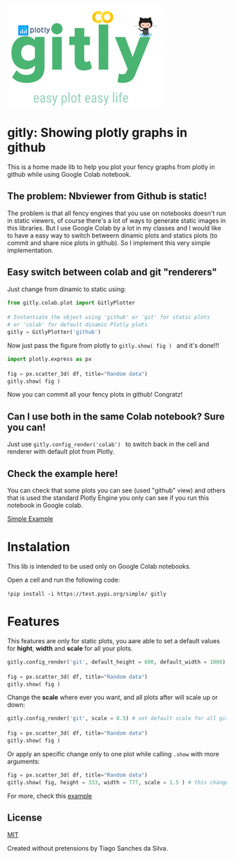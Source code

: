 ![Image of gitly](https://raw.githubusercontent.com/Tiagoeem/gitly/master/doc/ico.PNG)
   
# gitly: Showing plotly graphs in github

This is a home made lib to help you plot your fency graphs from plotly in github while using Google Colab notebook.

## The problem: Nbviewer from Github is static!

The problem is that all fency engines that you use on notebooks doesn't run in static viewers, of course there's a lot of ways to generate static images in this libraries. But I use Google Colab by a lot in my classes and I would like to have a easy way to switch betweern dinamic plots and statics plots (to commit and share nice plots in github). So I implement this very simple implementation.

## Easy switch between colab and git "renderers"

Just change from dinamic to static using:

```python
from gitly.colab.plot import GitlyPlotter

# Instantiate the object using 'github' or 'git' for static plots
# or 'colab' for default dinamic Plotly plots
gitly = GitlyPlotter('github')
```

Now just pass the figure from plotly to ```gitly.show( fig ) ``` and it's done!!!

```python
import plotly.express as px

fig = px.scatter_3d( df, title="Random data")
gitly.show( fig )
```
Now you can commit all your fency plots in github! Congratz!

## Can I use both in the same Colab notebook? Sure you can!

Just use ```gitly.config_render('colab') ``` to switch back in the cell and renderer with default plot from Plotly.

## Check the example here!

You can check that some plots you can see (used "github" view) and others that is used the standard Plotly Engine you only can see if you run this notebook in Google colab.

[Simple Example](https://github.com/Tiagoeem/gitly/blob/master/examples/Using_Gitly_Example.ipynb)

# Instalation

This lib is intended to be used only on Google Colab notebooks.

Open a cell and run the following code:

```!pip install -i https://test.pypi.org/simple/ gitly ```

# Features

This features are only for static plots, you aare able to set a default values for **hight**, **width** and **scale** for all your plots.

```python
gitly.config_render('git', default_height = 600, default_width = 1000) # set default values for all gitly.show()

fig = px.scatter_3d( df, title="Random data")
gitly.show( fig )
```

Change the **scale** where ever you want, and all plots after will scale up or down:

```python
gitly.config_render('git', scale = 0.5) # set default scale for all gitly.show()

fig = px.scatter_3d( df, title="Random data")
gitly.show( fig )
```

Or apply an specific change only to one plot while calling ```.show``` with more arguments:

```python
fig = px.scatter_3d( df, title="Random data")
gitly.show( fig, height = 333, width = 777, scale = 1.5 ) # this change will be applied only for this plot
```
For more, check this [example](https://github.com/Tiagoeem/gitly/blob/master/examples/Using_Gitly_Example.ipynb)

## License
[MIT](https://choosealicense.com/licenses/mit/)

Created without pretensions by Tiago Sanches da Silva.
